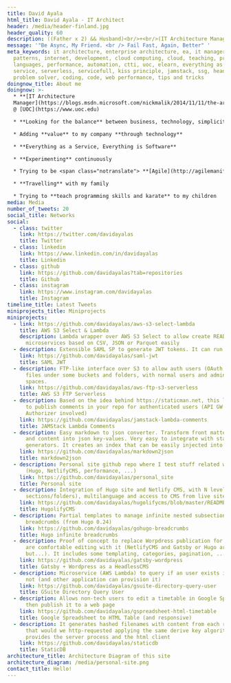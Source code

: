 ```yaml
---
title: David Ayala
html_title: David Ayala - IT Architect
header: /media/header-finland.jpg
header_quality: 60
description: ((Father x 2) && Husband)<br/>+<br/>(IT Architecture Manager @ UOC.edu)
message: '"Be Async, My Friend. <br /> Fail Fast, Again, Better" '
meta_keywords: it architecture, enterprise architecture, ea, it manager, design
  patterns, internet, development, cloud computing, cloud, teaching, programming
  languages, performance, automation, ctti, uoc, elearn, everything as a
  service, serverless, servicefull, kiss principle, jamstack, ssg, headlesscms,
  problem solver, coding, code, web performance, tips and tricks
doingnow_title: About me
doingnow: >-
  * **[IT Architecture
  Manager](https://blogs.msdn.microsoft.com/nickmalik/2014/11/11/the-architecture-manager-the-forgotten-enterprise-architecture-role/)**
  @ [UOC](https://www.uoc.edu)

  * **Looking for the balance** between business, technology, simplicity ([KISS](https://en.m.wikipedia.org/wiki/KISS_principle)) and costs

  * Adding **value** to my company **through technology**

  * **Everything as a Service, Everything is Software**

  * **Experimenting** continuously

  * Trying to be <span class="notranslate"> **[Agile](http://agilemanifesto.org/principles.html)** </span> and <span class="notranslate"> **[Lean Thinking](https://en.m.wikipedia.org/wiki/Lean_thinking)** </span>

  * **Travelling** with my family

  * Trying to **teach programming skills and karate** to my children
media: Media
number_of_tweets: 20
social_title: Networks
social:
  - class: twitter
    link: https://twitter.com/davidayalas
    title: Twitter
  - class: linkedin
    link: https://www.linkedin.com/in/davidayalas
    title: Linkedin
  - class: github
    link: https://github.com/davidayalas?tab=repositories
    title: Github
  - class: instagram
    link: https://www.instagram.com/davidayalas
    title: Instagram
timeline_title: Latest Tweets
miniprojects_title: Miniprojects
miniprojects:
  - link: https://github.com/davidayalas/aws-s3-select-lambda
    title: AWS S3 Select & Lambda
    description: Lambda wrapper over AWS S3 Select to allow create READ
      microservices based on CSV, JSON or Parquet easily
  - description: Extensible SAML SP to generate JWT tokens. It can run on AWS Lambda
    link: https://github.com/davidayalas/saml-jwt
    title: SAML JWT
  - description: FTP-like interface over S3 to allow auth users (OAuth, SAML) manage
      files under some buckets and folders, with normal users and admins over
      spaces.
    link: https://github.com/davidayalas/aws-ftp-s3-serverless
    title: AWS S3 FTP Serverless
  - description: Based on the idea behind https://staticman.net, this lambda allow
      to publish comments in your repo for authenticated users (API GW Custom
      Authorizer involved)
    link: https://github.com/davidayalas/jamstack-lambda-comments
    title: JAMStack Lambda Comments
  - description: Easy markdown to json converter. Transform front matter properties
      and content into json key-values. Very easy to integrate with static sites
      generators. It creates an index that can be easily injected into algolia.
    link: https://github.com/davidayalas/markdown2json
    title: markdown2json
  - description: Personal site github repo where I test stuff related with JAMStack
      (Hugo, NetlifyCMS, performance, ...)
    link: https://github.com/davidayalas/personal_site
    title: Personal site
  - description: Integration of Hugo site and Netlify CMS, with N levels (nested
      sections/folders), multilanguage and access to CMS from live site.
    link: https://github.com/davidayalas/hugolifycms/blob/master/README.md
    title: HugolifyCMS
  - description: Partial templates to manage infinite nested subsections in
      breadcrumbs (from Hugo 0.24)
    link: https://github.com/davidayalas/gohugo-breadcrumbs
    title: Hugo infinite breadcrumbs
  - description: Proof of concept to replace Worpdress publication for users that
      are comfortable editing with it (NetlifyCMS and Gatsby or Hugo are better,
      but...). It includes some templating, categories, pagination, ...
    link: https://github.com/davidayalas/gatsby-wordpress
    title: Gatsby + Wordpress as a HeadlessCMS
  - description: Microservice (AWS Lambda) to query if an user exists in GSuite or
      not (and other application can provision it)
    link: https://github.com/davidayalas/gsuite-directory-query-user
    title: GSuite Directory Query User
  - description: Allows non-tech users to edit a timetable in Google Spreadsheet and
      then publish it to a web page
    link: https://github.com/davidayalas/gspreadsheet-html-timetable
    title: Google Spreadsheet to HTML Table (and responsive)
  - description: It generates hashed filenames with content from each row in a CSV
      that would we http-requested applying the same derive key algorithm. It
      provides the server process and the html client
    link: https://github.com/davidayalas/staticdb
    title: StaticDB
architecture_title: Architecture Diagram of this site
architecture_diagram: /media/personal-site.png
contact_title: Hello!
---
```

